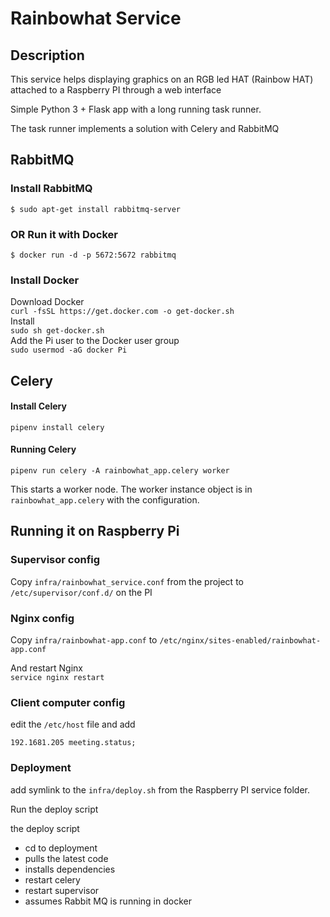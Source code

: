 # Rainbowhat Service

## Description
This service helps displaying graphics on an RGB led HAT (Rainbow HAT) attached to a Raspberry PI through a web interface

Simple Python 3 + Flask app with a long running task runner.

The task runner implements a solution with Celery and RabbitMQ

## RabbitMQ

### Install RabbitMQ

`$ sudo apt-get install rabbitmq-server`

### OR Run it with Docker

`$ docker run -d -p 5672:5672 rabbitmq`

### Install Docker
Download Docker  
`curl -fsSL https://get.docker.com -o get-docker.sh`  
Install  
`sudo sh get-docker.sh`  
Add the Pi user to the Docker user group  
`sudo usermod -aG docker Pi`

## Celery

#### Install Celery

`pipenv install celery`

#### Running Celery

`pipenv run celery -A rainbowhat_app.celery worker`

This starts a worker node. The worker instance object is in `rainbowhat_app.celery` with the configuration.

## Running it on Raspberry Pi

### Supervisor config

Copy `infra/rainbowhat_service.conf` from the project to `/etc/supervisor/conf.d/` on the PI

### Nginx config
Copy `infra/rainbowhat-app.conf` to `/etc/nginx/sites-enabled/rainbowhat-app.conf`

And restart Nginx  
`service nginx restart`

### Client computer config
edit the `/etc/host` file and add

```shell script
192.1681.205 meeting.status;
```

### Deployment

add symlink to the `infra/deploy.sh` from the Raspberry PI service folder.

Run the deploy script

the deploy script 
- cd to deployment
- pulls the latest code
- installs dependencies
- restart celery
- restart supervisor
- assumes Rabbit MQ is running in docker


